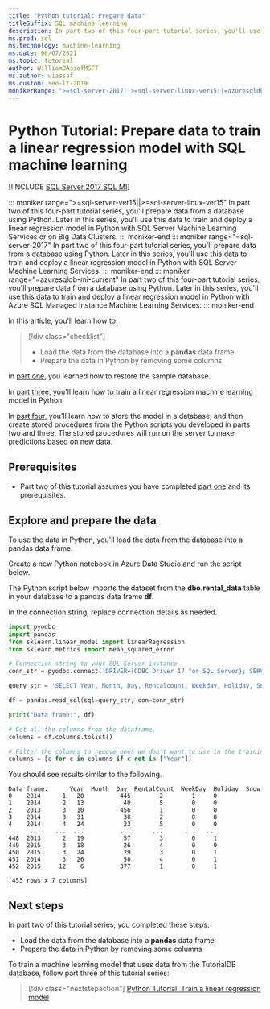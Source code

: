 ```yaml
---
title: "Python tutorial: Prepare data"
titleSuffix: SQL machine learning
description: In part two of this four-part tutorial series, you'll use Python to prepare data to predict ski rentals with SQL machine learning.
ms.prod: sql
ms.technology: machine-learning
ms.date: 06/07/2021
ms.topic: tutorial
author: WilliamDAssafMSFT
ms.author: wiassaf
ms.custom: seo-lt-2019
monikerRange: ">=sql-server-2017||>=sql-server-linux-ver15||=azuresqldb-mi-current"
---
```

# Python Tutorial: Prepare data to train a linear regression model with SQL machine learning
[!INCLUDE [SQL Server 2017 SQL MI](../../includes/applies-to-version/sqlserver2017-asdbmi.md)]

::: moniker range=">=sql-server-ver15||>=sql-server-linux-ver15"
In part two of this four-part tutorial series, you'll prepare data from a database using Python. Later in this series, you'll use this data to train and deploy a linear regression model in Python with SQL Server Machine Learning Services or on Big Data Clusters.
::: moniker-end
::: moniker range="=sql-server-2017"
In part two of this four-part tutorial series, you'll prepare data from a database using Python. Later in this series, you'll use this data to train and deploy a linear regression model in Python with SQL Server Machine Learning Services.
::: moniker-end
::: moniker range="=azuresqldb-mi-current"
In part two of this four-part tutorial series, you'll prepare data from a database using Python. Later in this series, you'll use this data to train and deploy a linear regression model in Python with Azure SQL Managed Instance Machine Learning Services.
::: moniker-end

In this article, you'll learn how to:

> [!div class="checklist"]
> * Load the data from the database into a **pandas** data frame
> * Prepare the data in Python by removing some columns

In [part one](python-ski-rental-linear-regression.md), you learned how to restore the sample database.

In [part three](python-ski-rental-linear-regression-train-model.md), you'll learn how to train a linear regression machine learning model in Python.

In [part four](python-ski-rental-linear-regression-deploy-model.md), you'll learn how to store the model in a database, and then create stored procedures from the Python scripts you developed in parts two and three. The stored procedures will run on the server to make predictions based on new data.

## Prerequisites

* Part two of this tutorial assumes you have completed [part one](python-ski-rental-linear-regression.md) and its prerequisites.

## Explore and prepare the data

To use the data in Python, you'll load the data from the database into a pandas data frame.

Create a new Python notebook in Azure Data Studio and run the script below. 

The Python script below imports the dataset from the **dbo.rental_data** table in your database to a pandas data frame **df**.

In the connection string, replace connection details as needed.

```python
import pyodbc
import pandas
from sklearn.linear_model import LinearRegression
from sklearn.metrics import mean_squared_error

# Connection string to your SQL Server instance
conn_str = pyodbc.connect('DRIVER={ODBC Driver 17 for SQL Server}; SERVER=<server>; DATABASE=TutorialDB;UID=<username>;PWD=<password>')

query_str = 'SELECT Year, Month, Day, Rentalcount, Weekday, Holiday, Snow FROM dbo.rental_data'

df = pandas.read_sql(sql=query_str, con=conn_str)

print("Data frame:", df)

# Get all the columns from the dataframe.
columns = df.columns.tolist()

# Filter the columns to remove ones we don't want to use in the training
columns = [c for c in columns if c not in ["Year"]]
```

You should see results similar to the following.

```results
Data frame:      Year  Month  Day  RentalCount  WeekDay  Holiday  Snow
0    2014      1   20          445        2        1     0
1    2014      2   13           40        5        0     0
2    2013      3   10          456        1        0     0
3    2014      3   31           38        2        0     0
4    2014      4   24           23        5        0     0
..    ...    ...  ...          ...      ...      ...   ...
448  2013      2   19           57        3        0     1
449  2015      3   18           26        4        0     0
450  2015      3   24           29        3        0     1
451  2014      3   26           50        4        0     1
452  2015     12    6          377        1        0     1

[453 rows x 7 columns]
```

## Next steps

In part two of this tutorial series, you completed these steps:

* Load the data from the database into a **pandas** data frame
* Prepare the data in Python by removing some columns

To train a machine learning model that uses data from the TutorialDB database, follow part three of this tutorial series:

> [!div class="nextstepaction"]
> [Python Tutorial: Train a linear regression model](python-ski-rental-linear-regression-train-model.md)
